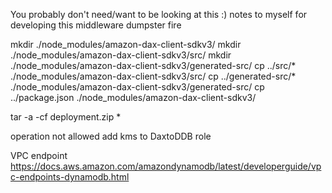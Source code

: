 You probably don't need/want to be looking at this :) notes to myself for developing this middleware dumpster fire

mkdir ./node_modules/amazon-dax-client-sdkv3/
mkdir ./node_modules/amazon-dax-client-sdkv3/src/
mkdir ./node_modules/amazon-dax-client-sdkv3/generated-src/
cp ../src/* ./node_modules/amazon-dax-client-sdkv3/src/
cp ../generated-src/* ./node_modules/amazon-dax-client-sdkv3/generated-src/
cp ../package.json ./node_modules/amazon-dax-client-sdkv3/

tar -a -cf deployment.zip *

operation not allowed add kms to DaxtoDDB role

VPC endpoint https://docs.aws.amazon.com/amazondynamodb/latest/developerguide/vpc-endpoints-dynamodb.html